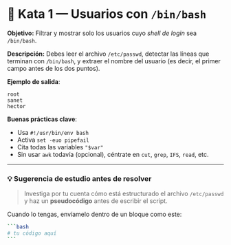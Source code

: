 # 🥋 **Kata 1 — Usuarios con `/bin/bash`**

**Objetivo:**
Filtrar y mostrar solo los usuarios cuyo _shell de login_ sea `/bin/bash`.

**Descripción:**
Debes leer el archivo `/etc/passwd`, detectar las líneas que terminan con `/bin/bash`, y extraer el nombre del usuario (es decir, el primer campo antes de los dos puntos).

**Ejemplo de salida**:

```text
root
sanet
hector
```

**Buenas prácticas clave**:

- Usa `#!/usr/bin/env bash`
- Activa `set -euo pipefail`
- Cita todas las variables `"$var"`
- Sin usar `awk` todavía (opcional), céntrate en `cut`, `grep`, `IFS`, `read`, etc.

---

### 💡 Sugerencia de estudio antes de resolver

> Investiga por tu cuenta cómo está estructurado el archivo `/etc/passwd`
> y haz un **pseudocódigo** antes de escribir el script.

Cuando lo tengas, envíamelo dentro de un bloque como este:

````bash
```bash
# tu código aquí
```
````
